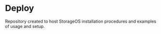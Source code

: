 # Deploy

Repository created to host StorageOS installation procedures and examples of usage and setup.
